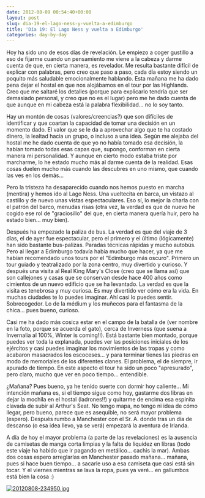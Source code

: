 ```yaml
---
date: 2012-08-09 00:54:40+00:00
layout: post
slug: dia-19-el-lago-ness-y-vuelta-a-edimburgo
title: 'Día 19: El Lago Ness y vuelta a Edimburgo'
categories: day-by-day
---
```


Hoy ha sido uno de esos días de revelación. Le empiezo a coger gustillo a eso de fijarme cuando un pensamiento me viene a la cabeza y darme cuenta de que, en cierta manera, es revelador. Me resulta bastante difícil de explicar con palabras, pero creo que paso a paso, cada día estoy siendo un poquito más saludable emocionalmente hablando. Esta mañana me ha dado pena dejar el hostal en que nos alojábamos en el tour por las Highlands. Creo que me saltaré los detalles (porque para explicarlo tendría que ser demasiado personal, y creo que no es el lugar) pero me he dado cuenta de que aunque en mi cabeza está la palabra flexibilidad... no lo soy tanto.

Hay un montón de cosas (valores/creencias?) que son difíciles de identificar y que coartan la capacidad de tomar una decisión en un momento dado. El valor que se le da a aprovechar algo que te ha costado dinero, la lealtad hacia un grupo, o incluso a una idea. Según me alejaba del hostal me he dado cuenta de que yo no había tomado esa decisión, la habían tomado todas esas capas que, supongo, conforman en cierta manera mi personalidad. Y aunque en cierto modo estaba triste por marcharme, lo he estado mucho más al darme cuenta de la realidad. Esas cosas duelen mucho más cuando las descubres en uno mismo, que cuando las ves en los demás...

Pero la tristeza ha desaparecido cuando nos hemos puesto en marcha (mentira) y hemos ido al Lago Ness. Una vueltecita en barca, un vistazo al castillo y de nuevo unas vistas espectaculares. Eso sí, lo mejor la charla con el patrón del barco, menudas risas (otra vez, la verdad es que de nuevo he cogido ese rol de "graciosillo" del que, en cierta manera quería huir, pero ha estado bien... muy bien).

Después ha empezado la paliza de bus. La verdad es que del viaje de 3 días, el de ayer fue espectacular, pero el primero y el último (lógicamente) han sido bastante bus-palizas. Paradas técnicas rápidas y mucho autobús. Pero al llegar a Edimburgo todavía había mucho que hacer, ya que me habían recomendado unos tours por el "Edimburgo más oscuro". Primero un tour guiado y teatralizado por la zona centro, muy divertido y curioso. Y después una visita al Real King Mary's Close (creo que se llama así) que son callejones y casas que se conservan desde hace 400 años como cimientos de un nuevo edificio que se ha levantado. La verdad es que la visita es tenebrosa y muy curiosa. Es muy divertido ver cómo era la vida. En muchas ciudades te lo puedes imaginar. Ahí casi lo puedes sentir. Sobrecogedor. Lo de la médium y los muñecos para el fantasma de la chica... pues bueno, curioso.

Casi me ha dado más cosica estar en el campo de la batalla de (ver nombre en la foto, porque se acuerda el gato), cerca de Inverness (que suena a Invernalia al 100%, Winter is coming!!). Está bastante bien montado, porque puedes ver toda la explanada, puedes ver las posiciones iniciales de los ejércitos y casi puedes imaginar los movimientos de las tropas y como acabaron masacrados los escoceses... y para terminar tienes las piedras en modo de memoriales de los diferentes clanes. El problema, el de siempre, ir apurado de tiempo. En este aspecto el tour ha sido un poco "apresurado", pero claro, mucho que ver en poco tiempo... entendible.

¿Mañana? Pues bueno, ya he tenido suerte con dormir hoy caliente... Mi intención mañana es, si el tiempo sigue como hoy, gastarme dos libras en dejar la mochila en el hostal (ladrones!!) y quitarme de encima esa espinita clavada de subir al Arthur's Seat. No tengo mapa, no tengo ni idea de cómo llegar, pero bueno, parece que es asequible, no será mayor problema (espero). Después rumbo a Manchester con el Sr. A. donde tras un día de descanso (o esa idea llevo, ya se verá) empezará la aventura de Irlanda.

A día de hoy el mayor problema (a parte de las revelaciones) es la ausencia de camisetas de manga corta limpias y la falta de liquidez en libras (todo este viaje ha habido que ir pagando en metálico... cachis la mar). Ambas dos cosas espero arreglarlas en Manchester pasado mañana... mañana, pues si hace buen tiempo... a sacarle uso a esa camiseta que casi está sin tocar. Y el viernes mientras se lava la ropa, pues ya veré... en gallumbos está bien la cosa :)

[![20120808-234950.jpg](http://blog.migueljulian.com/wp-content/uploads/20120808-234950.jpg)](http://blog.migueljulian.com/wp-content/uploads/20120808-234950.jpg)
